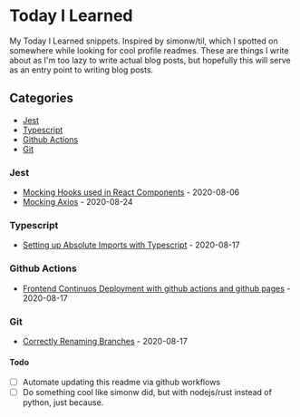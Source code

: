 # Today I Learned 

My Today I Learned snippets. Inspired by simonw/til, which I spotted on somewhere while looking for cool profile readmes. These are things I write about as I'm too lazy to write actual blog posts, but hopefully this will serve as an entry point to writing blog posts.

## Categories
- [Jest](#jest)
- [Typescript](#typescript)
- [Github Actions](#github-actions)
- [Git](#git)


### Jest

- [Mocking Hooks used in React Components](https://github.com/metruzanca/til/blob/master/jest/Mocking_Hooks.md) - 2020-08-06
- [Mocking Axios](https://github.com/metruzanca/til/blob/master/jest/Mock_Axios.md) - 2020-08-24

### Typescript

- [Setting up Absolute Imports with Typescript](https://github.com/metruzanca/til/blob/master/typescript/absolute_imports.md) - 2020-08-17

### Github Actions

- [Frontend Continuos Deployment with github actions and github pages](https://github.com/metruzanca/til/blob/master/github_actions/deploy_static-site_to_gh-pages.md) - 2020-08-17

### Git

- [Correctly Renaming Branches](https://github.com/metruzanca/til/blob/master/git/rename_branches.md) - 2020-08-17

#### Todo
- [ ] Automate updating this readme via github workflows
- [ ] Do something cool like simonw did, but with nodejs/rust instead of python, just because.
